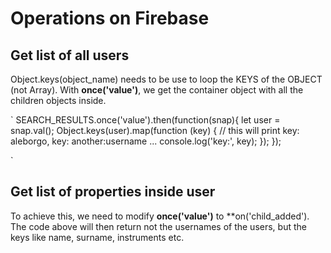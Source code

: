 # Operations on Firebase

## Get list of all users

Object.keys(object_name) needs to be use to loop the KEYS of the OBJECT (not Array). With **once('value')**, we get the container object with all the children objects inside. 

`
SEARCH_RESULTS.once('value').then(function(snap){
	let user = snap.val();
        Object.keys(user).map(function (key) {
        	// this will print key: aleborgo, key: another:username ...
		console.log('key:', key);
        });
});

`

## Get list of properties inside user

To achieve this, we need to modify **once('value')** to **on('child_added'). The code above will then return not the usernames of the users, but the keys like name, surname, instruments etc.


